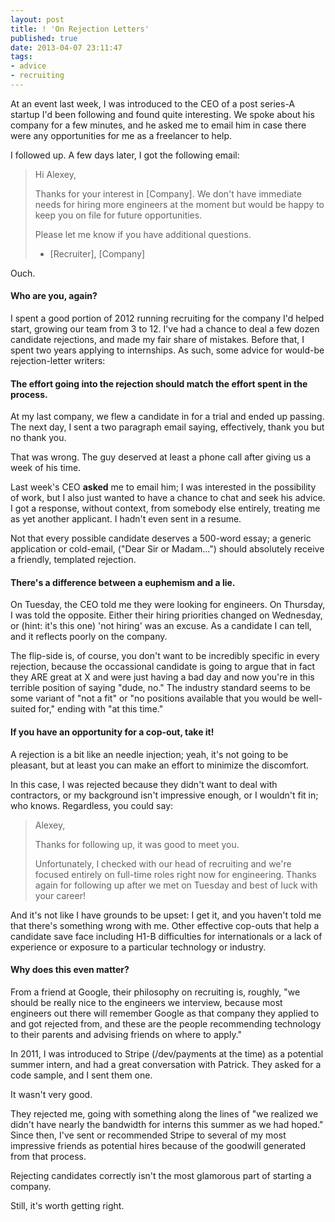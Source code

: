 ```yaml
---
layout: post
title: ! 'On Rejection Letters'
published: true
date: 2013-04-07 23:11:47
tags:
- advice
- recruiting
---
```


At an event last week, I was introduced to the CEO of a post series-A startup I'd been following and found quite interesting. We spoke about his company for a few minutes, and he asked me to email him in case there were any opportunities for me as a freelancer to help.

I followed up. A few days later, I got the following email:

> Hi Alexey,
>
> Thanks for your interest in [Company].  We don't have immediate needs for hiring more engineers at the moment but would be happy to keep you on file for future opportunities.
>
> Please let me know if you have additional questions.
>
> - [Recruiter], [Company]

Ouch.

#### Who are you, again?

I spent a good portion of 2012 running recruiting for the company I'd helped start, growing our team from 3 to 12. I've had a chance to deal a few dozen candidate rejections, and made my fair share of mistakes.  Before that, I spent two years applying to internships.  As such, some advice for would-be rejection-letter writers:

#### The effort going into the rejection should match the effort spent in the process.

At my last company, we flew a candidate in for a trial and ended up passing. The next day, I sent a two paragraph email saying, effectively, thank you but no thank you.

That was wrong. The guy deserved at least a phone call after giving us a week of his time.

Last week's CEO **asked** me to email him; I was interested in the possibility of work, but I also just wanted to have a chance to chat and seek his advice. I got a response, without context, from somebody else entirely, treating me as yet another applicant. I hadn't even sent in a resume.

Not that every possible candidate deserves a 500-word essay; a generic application or cold-email, ("Dear Sir or Madam...") should absolutely receive a friendly, templated rejection.

#### There's a difference between a euphemism and a lie.

On Tuesday, the CEO told me they were looking for engineers. On Thursday, I was told the opposite. Either their hiring priorities changed on Wednesday, or (hint: it's this one) 'not hiring' was an excuse.  As a candidate I can tell, and it reflects poorly on the company.

The flip-side is, of course, you don't want to be incredibly specific in every rejection, because the occassional candidate is going to argue that in fact they ARE great at X and were just having a bad day and now you're in this terrible position of saying "dude, no."  The industry standard seems to be some variant of "not a fit" or "no positions available that you would be well-suited for," ending with "at this time."

#### If you have an opportunity for a cop-out, take it!

A rejection is a bit like an needle injection; yeah, it's not going to be pleasant, but at least you can make an effort to minimize the discomfort.

In this case, I was rejected because they didn't want to deal with contractors, or my background isn't impressive enough, or I wouldn't fit in; who knows.  Regardless, you could say:

> Alexey,
>
> Thanks for following up, it was good to meet you.
>
> Unfortunately, I checked with our head of recruiting and we're focused entirely on full-time roles right now for engineering.  Thanks again for following up after we met on Tuesday and best of luck with your career!

And it's not like I have grounds to be upset: I get it, and you haven't told me that there's something wrong with me. Other effective cop-outs that help a candidate save face including H1-B difficulties for internationals or a lack of experience or exposure to a particular technology or industry.

#### Why does this even matter?
From a friend at Google, their philosophy on recruiting is, roughly, "we should be really nice to the engineers we interview, because most engineers out there will remember Google as that company they applied to and got rejected from, and these are the people recommending technology to their parents and advising friends on where to apply."

In 2011, I was introduced to Stripe (/dev/payments at the time) as a potential summer intern, and had a great conversation with Patrick.  They asked for a code sample, and I sent them one.

It wasn't very good.

They rejected me, going with something along the lines of "we realized we didn't have nearly the bandwidth for interns this summer as we had hoped."  Since then, I've sent or recommended Stripe to several of my most impressive friends as potential hires because of the goodwill generated from that process.

Rejecting candidates correctly isn't the most glamorous part of starting a company.

Still, it's worth getting right.
